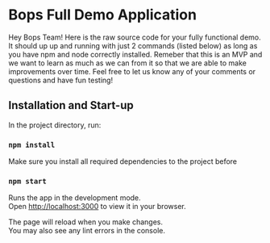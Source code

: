# Bops Full Demo Application

Hey Bops Team!  Here is the raw source code for your fully functional demo.  It should up up and running with just 2 commands (listed below) as long as you have npm and node correctly installed.  Remeber that this is an MVP and we want to learn as much as we can from it so that we are able to make improvements over time.  Feel free to let us know any of your comments or questions and have fun testing!


## Installation and Start-up

In the project directory, run:

### `npm install`

Make sure you install all required dependencies to the project before

### `npm start`

Runs the app in the development mode.\
Open [http://localhost:3000](http://localhost:3000) to view it in your browser.

The page will reload when you make changes.\
You may also see any lint errors in the console.
